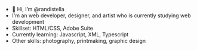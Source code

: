 - 👋 Hi, I’m @randistella
- I'm an web developer, designer, and artist who is currently studying web development
- Skillset: HTML/CSS, Adobe Suite
- Currently learning: Javascript, XML, Typescript
- Other skills: photography, printmaking, graphic design

